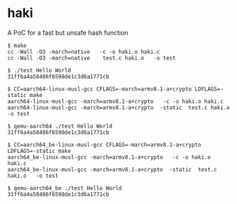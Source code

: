 # haki
A PoC for a fast but unsafe hash function

    $ make
    cc -Wall -O3 -march=native   -c -o haki.o haki.c
    cc -Wall -O3 -march=native    test.c haki.o   -o test

    $ ./test Hello World
    31ff6a4a58486f6598de1c3d6a1771cb

    $ CC=aarch64-linux-musl-gcc CFLAGS=-march=armv8.1-a+crypto LDFLAGS=-static make
    aarch64-linux-musl-gcc -march=armv8.1-a+crypto   -c -o haki.o haki.c
    aarch64-linux-musl-gcc -march=armv8.1-a+crypto  -static  test.c haki.o   -o test

    $ qemu-aarch64 ./test Hello World
    31ff6a4a58486f6598de1c3d6a1771cb

    $ CC=aarch64_be-linux-musl-gcc CFLAGS=-march=armv8.1-a+crypto LDFLAGS=-static make
    aarch64_be-linux-musl-gcc -march=armv8.1-a+crypto   -c -o haki.o haki.c
    aarch64_be-linux-musl-gcc -march=armv8.1-a+crypto  -static  test.c haki.o   -o test

    $ qemu-aarch64_be ./test Hello World
    31ff6a4a58486f6598de1c3d6a1771cb
